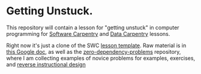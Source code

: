 Getting Unstuck. 
===============

This repository will contain a lesson for "getting unstuck" in computer programming for 
[Software Carpentry](http://software-carpentry.org) and [Data Carpentry](http://datacarpentry.org/) lessons.  

Right now it's just a clone of the SWC [lesson template](https://github.com/swcarpentry/lesson-template).  Raw material
is in [this Google doc](https://docs.google.com/document/d/1CZ5k756NV-w4j7k3OHbs_NSEnx4Ro9pptJN8obDVSCk/edit), as well
as the [zero-dependency-problems](https://github.com/noamross/zero-dependency-problems) repository, where I am collecting
examples of novice problems for examples, exercises, and [reverse instructional design](http://swcarpentry.github.io/instructor-training/04-design.html)

